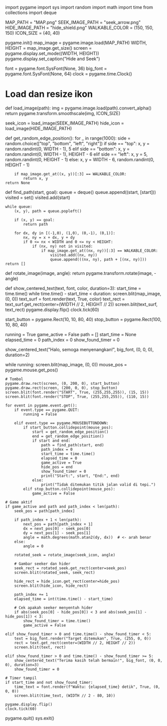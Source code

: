 import pygame
import sys
import random
import math
import time
from collections import deque

MAP_PATH = "MAP.png"
SEEK_IMAGE_PATH = "seek_arrow.png"
HIDE_IMAGE_PATH = "hide_shield.png"
WALKABLE_COLOR = (150, 150, 150)
ICON_SIZE = (40, 40)

pygame.init()
map_image = pygame.image.load(MAP_PATH)
WIDTH, HEIGHT = map_image.get_size()
screen = pygame.display.set_mode((WIDTH, HEIGHT))
pygame.display.set_caption("Hide and Seek")

font = pygame.font.SysFont(None, 36)
big_font = pygame.font.SysFont(None, 64)
clock = pygame.time.Clock()

# Load dan resize ikon
def load_image(path):
    img = pygame.image.load(path).convert_alpha()
    return pygame.transform.smoothscale(img, ICON_SIZE)

seek_icon = load_image(SEEK_IMAGE_PATH)
hide_icon = load_image(HIDE_IMAGE_PATH)

def get_random_edge_position():
    for _ in range(1000):
        side = random.choice(["top", "bottom", "left", "right"])
        if side == "top":
            x, y = random.randint(0, WIDTH - 1), 5
        elif side == "bottom":
            x, y = random.randint(0, WIDTH - 1), HEIGHT - 6
        elif side == "left":
            x, y = 5, random.randint(0, HEIGHT - 1)
        else:
            x, y = WIDTH - 6, random.randint(0, HEIGHT - 1)

        if map_image.get_at((x, y))[:3] == WALKABLE_COLOR:
            return x, y
    return None

def find_path(start, goal):
    queue = deque()
    queue.append((start, [start]))
    visited = set()
    visited.add(start)

    while queue:
        (x, y), path = queue.popleft()

        if (x, y) == goal:
            return path

        for dx, dy in [(-1,0), (1,0), (0,-1), (0,1)]:
            nx, ny = x + dx, y + dy
            if 0 <= nx < WIDTH and 0 <= ny < HEIGHT:
                if (nx, ny) not in visited:
                    if map_image.get_at((nx, ny))[:3] == WALKABLE_COLOR:
                        visited.add((nx, ny))
                        queue.append(((nx, ny), path + [(nx, ny)]))
    return []

def rotate_image(image, angle):
    return pygame.transform.rotate(image, -angle)

def show_centered_text(text, font, color, duration=3):
    start_time = time.time()
    while time.time() - start_time < duration:
        screen.blit(map_image, (0, 0))
        text_surf = font.render(text, True, color)
        text_rect = text_surf.get_rect(center=(WIDTH // 2, HEIGHT // 2))
        screen.blit(text_surf, text_rect)
        pygame.display.flip()
        clock.tick(60)

start_button = pygame.Rect(10, 10, 80, 40)
stop_button = pygame.Rect(100, 10, 80, 40)

running = True
game_active = False
path = []
start_time = None
elapsed_time = 0
path_index = 0
show_found_timer = 0

show_centered_text("Halo, semoga menyenangkan!", big_font, (0, 0, 0), duration=2)

while running:
    screen.blit(map_image, (0, 0))
    mouse_pos = pygame.mouse.get_pos()

    # Tombol
    pygame.draw.rect(screen, (0, 200, 0), start_button)
    pygame.draw.rect(screen, (200, 0, 0), stop_button)
    screen.blit(font.render("START", True, (255,255,255)), (15, 15))
    screen.blit(font.render("STOP", True, (255,255,255)), (110, 15))

    for event in pygame.event.get():
        if event.type == pygame.QUIT:
            running = False

        elif event.type == pygame.MOUSEBUTTONDOWN:
            if start_button.collidepoint(mouse_pos):
                start = get_random_edge_position()
                end = get_random_edge_position()
                if start and end:
                    path = find_path(start, end)
                    path_index = 0
                    start_time = time.time()
                    elapsed_time = 0
                    game_active = True
                    hide_pos = end
                    show_found_timer = 0
                    print("Start:", start, "End:", end)
                else:
                    print("Tidak ditemukan titik jalan valid di tepi.")
            elif stop_button.collidepoint(mouse_pos):
                game_active = False

    # Game aktif
    if game_active and path and path_index < len(path):
        seek_pos = path[path_index]

        if path_index + 1 < len(path):
            next_pos = path[path_index + 1]
            dx = next_pos[0] - seek_pos[0]
            dy = next_pos[1] - seek_pos[1]
            angle = math.degrees(math.atan2(dy, dx))  # <- arah benar
        else:
            angle = 0

        rotated_seek = rotate_image(seek_icon, angle)

        # Gambar seeker dan hider
        seek_rect = rotated_seek.get_rect(center=seek_pos)
        screen.blit(rotated_seek, seek_rect)

        hide_rect = hide_icon.get_rect(center=hide_pos)
        screen.blit(hide_icon, hide_rect)

        path_index += 1
        elapsed_time = int(time.time() - start_time)

        # Cek apakah seeker menyentuh hider
        if abs(seek_pos[0] - hide_pos[0]) < 3 and abs(seek_pos[1] - hide_pos[1]) < 3:
            show_found_timer = time.time()
            game_active = False

    elif show_found_timer > 0 and time.time() - show_found_timer < 5:
        text = big_font.render("Target ditemukan", True, (255, 0, 0))
        rect = text.get_rect(center=(WIDTH // 2, HEIGHT // 2))
        screen.blit(text, rect)

    elif show_found_timer > 0 and time.time() - show_found_timer >= 5:
        show_centered_text("Terima kasih telah bermain!", big_font, (0, 0, 0), duration=3)
        show_found_timer = 0

    # Timer tampil
    if start_time and not show_found_timer:
        time_text = font.render(f"Waktu: {elapsed_time} detik", True, (0, 0, 0))
        screen.blit(time_text, (WIDTH // 2 - 80, 10))

    pygame.display.flip()
    clock.tick(60)

pygame.quit()
sys.exit()
